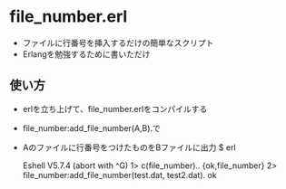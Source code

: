 # file_number.erl
* ファイルに行番号を挿入するだけの簡単なスクリプト
* Erlangを勉強するために書いただけ
## 使い方
* erlを立ち上げて、file_number.erlをコンパイルする
* file_number:add_file_number(A,B).で
* Aのファイルに行番号をつけたものをBファイルに出力
     $ erl
     
     Eshell V5.7.4  (abort with ^G)
     1> c(file_number)..
     {ok,file_number}
     2> file_number:add_file_number(test.dat, test2.dat).
     ok
